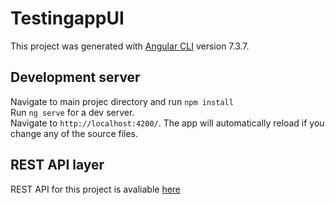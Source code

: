 # TestingappUI

This project was generated with [Angular CLI](https://github.com/angular/angular-cli) version 7.3.7.

## Development server

Navigate to main projec directory and run `npm install` <br>
Run `ng serve` for a dev server. <br>
Navigate to `http://localhost:4200/`. The app will automatically reload if you change any of the source files.


## REST API layer

REST API for this project is avaliable [here](https://github.com/PGlowa/testingApp-REST)

